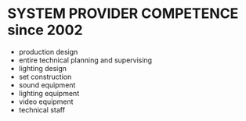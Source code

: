 # SYSTEM PROVIDER COMPETENCE since 2002

- production design
- entire technical planning and supervising
- lighting design
- set construction
- sound equipment
- lighting equipment
- video equipment
- technical staff
